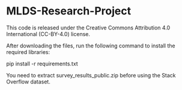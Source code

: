 # MLDS-Research-Project

This code is released under the Creative Commons Attribution 4.0 International (CC-BY-4.0) license.

After downloading the files, run the following command to install the required libraries:

pip install -r requirements.txt

You need to extract survey_results_public.zip before using the Stack Overflow dataset.

